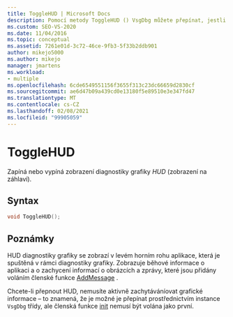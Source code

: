 ```yaml
---
title: ToggleHUD | Microsoft Docs
description: Pomocí metody ToggleHUD () VsgDbg můžete přepínat, jestli se při spuštění aplikace zobrazí hlavní zobrazení (HUD) diagnostiky grafiky.
ms.custom: SEO-VS-2020
ms.date: 11/04/2016
ms.topic: conceptual
ms.assetid: 7261e01d-3c72-46ce-9fb3-5f33b2ddb901
author: mikejo5000
ms.author: mikejo
manager: jmartens
ms.workload:
- multiple
ms.openlocfilehash: 6cde6549551156f3655f313c23dc66659d2830cf
ms.sourcegitcommit: ae6d47b09a439cd0e13180f5e89510e3e347fd47
ms.translationtype: MT
ms.contentlocale: cs-CZ
ms.lasthandoff: 02/08/2021
ms.locfileid: "99905059"
---
```

# <a name="togglehud"></a>ToggleHUD
Zapíná nebo vypíná zobrazení diagnostiky grafiky *HUD* (zobrazení na záhlaví).

## <a name="syntax"></a>Syntax

```C++
void ToggleHUD();
```

## <a name="remarks"></a>Poznámky
 HUD diagnostiky grafiky se zobrazí v levém horním rohu aplikace, která je spuštěná v rámci diagnostiky grafiky. Zobrazuje běhové informace o aplikaci a o zachycení informací o obrázcích a zprávy, které jsou přidány voláním členské funkce [AddMessage](addmessage.md) .

 Chcete-li přepnout HUD, nemusíte aktivně zachytáváníovat grafické informace – to znamená, že je možné je přepínat prostřednictvím instance `VsgDbg` třídy, ale členská funkce [init](init.md) nemusí být volána jako první.
